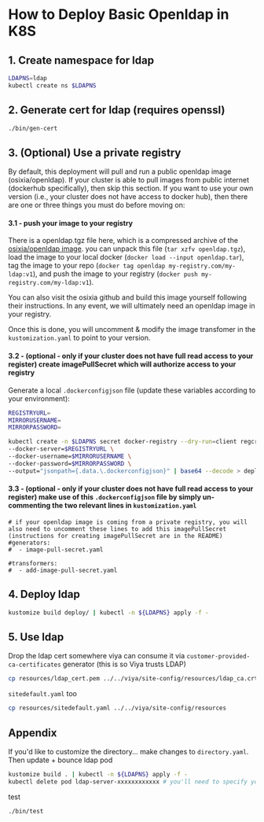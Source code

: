 # How to Deploy Basic Openldap in K8S

## 1. Create namespace for ldap
```bash
LDAPNS=ldap
kubectl create ns $LDAPNS
```

## 2. Generate cert for ldap (requires openssl)
```bash
./bin/gen-cert
```

## 3. (Optional) Use a private registry

By default, this deployment will pull and run a public openldap image (osixia/openldap).  If your cluster is able to pull images from public internet (dockerhub specifically), then skip this section.  If you want to use your own version (i.e., your cluster does not have access to docker hub), then there are one or three things you must do before moving on:

#### 3.1 - push your image to your registry

There is a openldap.tgz file here, which is a compressed archive of the [osixia/openldap image](https://github.com/osixia/docker-openldap).   you can unpack this file (`tar xzfv openldap.tgz`), load the image to your local docker (`docker load --input openldap.tar`), tag the image to your repo (`docker tag openldap my-registry.com/my-ldap:v1`), and push the image to your registry (`docker push my-registry.com/my-ldap:v1`).  

You can also visit the osixia github and build this image yourself following their instructions.  In any event, we will ultimately need an openldap image in your registry.  

Once this is done, you will uncomment & modify the image transfomer in the `kustomization.yaml` to point to your version.  

#### 3.2 - (optional - only if your cluster does not have full read access to your register) create imagePullSecret which will authorize access to your registry

Generate a local `.dockerconfigjson` file (update these variables according to your environment):
```bash
REGISTRYURL=
MIRRORUSERNAME=
MIRRORPASSWORD= 

kubectl create -n $LDAPNS secret docker-registry --dry-run=client regcred \
--docker-server=$REGISTRYURL \
--docker-username=$MIRRORUSERNAME \
--docker-password=$MIRRORPASSWORD \
--output="jsonpath={.data.\.dockerconfigjson}" | base64 --decode > deploy/.dockerconfigjson
```

#### 3.3 - (optional - only if your cluster does not have full read access to your register) make use of this `.dockerconfigjson` file by simply un-commenting the two relevant lines in `kustomization.yaml`
```
# if your openldap image is coming from a private registry, you will also need to uncomment these lines to add this imagePullSecret (instructions for creating imagePullSecret are in the README)
#generators:
#  - image-pull-secret.yaml

#transformers:
#  - add-image-pull-secret.yaml
```

## 4. Deploy ldap
```bash
kustomize build deploy/ | kubectl -n ${LDAPNS} apply -f -
```

## 5. Use ldap
Drop the ldap cert somewhere viya can consume it via `customer-provided-ca-certificates` generator (this is so Viya trusts LDAP)
```bash
cp resources/ldap_cert.pem ../../viya/site-config/resources/ldap_ca.crt
```  

`sitedefault.yaml` too
```bash
cp resources/sitedefault.yaml ../../viya/site-config/resources
```

## Appendix
If you'd like to customize the directory... make changes to `directory.yaml`.  Then update + bounce ldap pod
```bash
kustomize build . | kubectl -n ${LDAPNS} apply -f -
kubectl delete pod ldap-server-xxxxxxxxxxxx # you'll need to specify your ldap pod 
```

test
```bash
./bin/test
```
